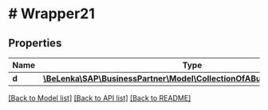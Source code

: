 # # Wrapper21

## Properties

Name | Type | Description | Notes
------------ | ------------- | ------------- | -------------
**d** | [**\BeLenka\SAP\BusinessPartner\Model\CollectionOfABuPaIdentificationType**](CollectionOfABuPaIdentificationType.md) |  | [optional]

[[Back to Model list]](../../README.md#models) [[Back to API list]](../../README.md#endpoints) [[Back to README]](../../README.md)
